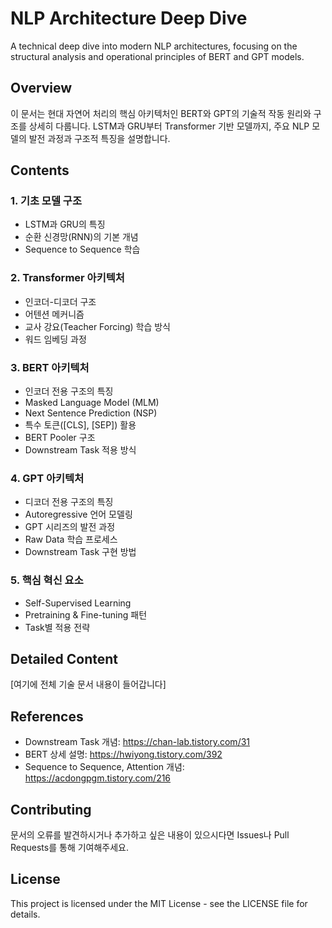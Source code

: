 # NLP Architecture Deep Dive
A technical deep dive into modern NLP architectures, focusing on the structural analysis and operational principles of BERT and GPT models.

## Overview
이 문서는 현대 자연어 처리의 핵심 아키텍처인 BERT와 GPT의 기술적 작동 원리와 구조를 상세히 다룹니다. LSTM과 GRU부터 Transformer 기반 모델까지, 주요 NLP 모델의 발전 과정과 구조적 특징을 설명합니다.

## Contents

### 1. 기초 모델 구조
- LSTM과 GRU의 특징
- 순환 신경망(RNN)의 기본 개념
- Sequence to Sequence 학습

### 2. Transformer 아키텍처
- 인코더-디코더 구조
- 어텐션 메커니즘
- 교사 강요(Teacher Forcing) 학습 방식
- 워드 임베딩 과정

### 3. BERT 아키텍처
- 인코더 전용 구조의 특징
- Masked Language Model (MLM)
- Next Sentence Prediction (NSP)
- 특수 토큰([CLS], [SEP]) 활용
- BERT Pooler 구조
- Downstream Task 적용 방식

### 4. GPT 아키텍처
- 디코더 전용 구조의 특징
- Autoregressive 언어 모델링
- GPT 시리즈의 발전 과정
- Raw Data 학습 프로세스
- Downstream Task 구현 방법

### 5. 핵심 혁신 요소
- Self-Supervised Learning
- Pretraining & Fine-tuning 패턴
- Task별 적용 전략

## Detailed Content
[여기에 전체 기술 문서 내용이 들어갑니다]

## References
- Downstream Task 개념: https://chan-lab.tistory.com/31
- BERT 상세 설명: https://hwiyong.tistory.com/392
- Sequence to Sequence, Attention 개념: https://acdongpgm.tistory.com/216

## Contributing
문서의 오류를 발견하시거나 추가하고 싶은 내용이 있으시다면 Issues나 Pull Requests를 통해 기여해주세요.

## License
This project is licensed under the MIT License - see the LICENSE file for details.
